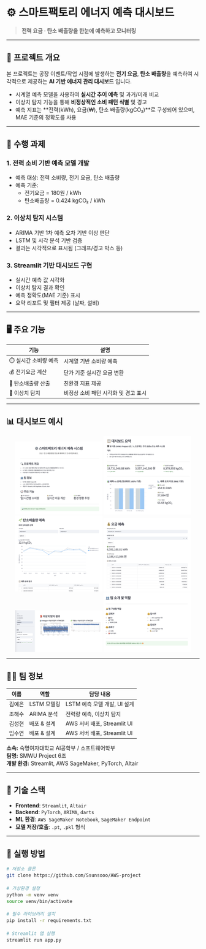 # ⚙️ 스마트팩토리 에너지 예측 대시보드

> **전력 요금 · 탄소 배출량을 한눈에 예측하고 모니터링**

---

## 📌 프로젝트 개요

본 프로젝트는 공장 이벤트/작업 시점에 발생하는 **전기 요금**, **탄소 배출량**을 예측하여 시각적으로 제공하는 **AI 기반 에너지 관리 대시보드** 입니다.

- 시계열 예측 모델을 사용하여 **실시간 추이 예측** 및 과거/미래 비교
- 이상치 탐지 기능을 통해 **비정상적인 소비 패턴 식별** 및 경고
- 예측 지표는 **전력(kWh), 요금(₩), 탄소 배출량(kgCO₂)**로 구성되어 있으며, MAE 기준의 정확도를 사용

---

## 🧠 수행 과제

### 1. 전력 소비 기반 예측 모델 개발
- 예측 대상: 전력 소비량, 전기 요금, 탄소 배출량  
- 예측 기준:  
  - 전기요금 = 180원 / kWh  
  - 탄소배출량 = 0.424 kgCO₂ / kWh

### 2. 이상치 탐지 시스템
- ARIMA 기반 1차 예측 오차 기반 이상 판단
- LSTM 및 시각 분석 기반 검증
- 결과는 시각적으로 표시됨 (그래프/경고 박스 등)

### 3. Streamlit 기반 대시보드 구현
- 실시간 예측 값 시각화
- 이상치 탐지 결과 확인
- 예측 정확도(MAE 기준) 표시
- 요약 리포트 및 필터 제공 (날짜, 설비)

---

## 🖥️ 주요 기능

| 기능 | 설명 |
|------|------|
| ⏱️ 실시간 소비량 예측 | 시계열 기반 소비량 예측 |
| 💰 전기요금 계산 | 단가 기준 실시간 요금 변환 |
| 🌿 탄소배출량 산출 | 친환경 지표 제공 |
| 🔎 이상치 탐지 | 비정상 소비 패턴 시각화 및 경고 표시 |

---

## 📊 대시보드 예시

<p align="center">
  <img src="assets/01.png" width="45%">
  <img src="assets/02.png" width="45%">
  <img src="assets/03.png" width="45%">
  <img src="assets/04.png" width="45%">
  <img src="assets/05.png" width="45%">
  <img src="assets/06.png" width="45%">
</p>

---

## 🧑‍💻 팀 정보

| 이름 | 역할 | 담당 내용 |
|------|------|------------|
| 김예은 | LSTM 모델링 | LSTM 예측 모델 개발, UI 설계 |
| 조해수 | ARIMA 분석 | 전력량 예측, 이상치 탐지 |
| 김성현 | 배포 & 설계 | AWS 서버 배포, Streamlit UI |
| 임수연 | 배포 & 설계 | AWS 서버 배포, Streamlit UI |

**소속:** 숙명여자대학교 AI공학부 / 소프트웨어학부  
**팀명:** SMWU Project 6조  
**개발 환경:** Streamlit, AWS SageMaker, PyTorch, Altair


---

## 🔧 기술 스택

- **Frontend**: `Streamlit`, `Altair`
- **Backend**: `PyTorch`, `ARIMA`, `darts`
- **ML 환경**: `AWS SageMaker Notebook`, `SageMaker Endpoint`
- **모델 저장/호출**: `.pt`, `.pkl` 형식

---

## 🚀 실행 방법

```bash
# 저장소 클론
git clone https://github.com/Ssunsooo/AWS-project

# 가상환경 설정
python -m venv venv
source venv/bin/activate

# 필수 라이브러리 설치
pip install -r requirements.txt

# Streamlit 앱 실행
streamlit run app.py
